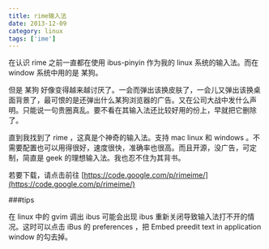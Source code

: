 ```yaml
---
title: rime输入法
date: 2013-12-09
category: linux
tags: ['ime']
---
```


在认识 rime 之前一直都在使用 ibus-pinyin 作为我的 linux 系统的输入法。而在 window 系统中用的是 某狗。
<!-- excerpt -->

但是 某狗 好像变得越来越讨厌了。一会而弹出该换皮肤了，一会儿又弹出该换桌面背景了，最可恨的是还弹出什么某狗浏览器的广告。又在公司大战中发什么声明。只能说一句贵圈真乱。要不看在其输入法还比较好用的份上，早就把它删除了。

直到我找到了 rime ，这真是个神奇的输入法。支持 mac linux 和 windows 。不需要配置也可以用得很好，速度很快，准确率也很高。而且开源，没广告，可定制，简直是 geek 的理想输入法。我也忍不住为其背书。

若要下载，请点击前往 [https://code.google.com/p/rimeime/](https://code.google.com/p/rimeime/)

###tips

在 linux 中的 gvim 调出 ibus 可能会出现 ibus 重新关闭导致输入法打不开的情况。这时可以点击 iBus 的 preferences ，把 Embed preedit text in application window 的勾去掉。


